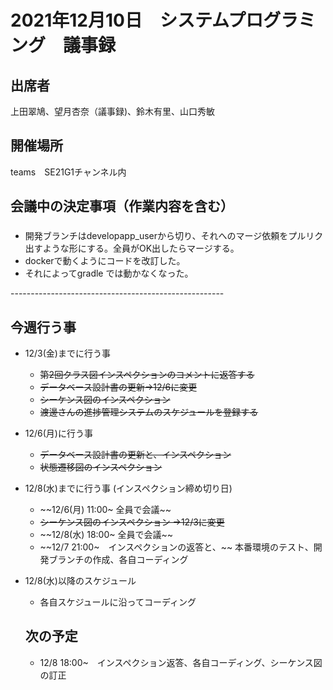 # 2021年12月10日　システムプログラミング　議事録

## 出席者
上田翠鳩、望月杏奈（議事録)、鈴木有里、山口秀敏

## 開催場所
teams　SE21G1チャンネル内

## 会議中の決定事項（作業内容を含む）
###
 - 開発ブランチはdevelopapp_userから切り、それへのマージ依頼をプルリク出すような形にする。全員がOK出したらマージする。
 - dockerで動くようにコードを改訂した。
 - それによってgradle では動かなくなった。

-----------------------------------------------------<br>

## 今週行う事
- 12/3(金)までに行う事
  - ~~第2回クラス図インスペクションのコメントに返答する~~
  - ~~データベース設計書の更新→12/6に変更~~
  - ~~シーケンス図のインスペクション~~
  - ~~渡邊さんの進捗管理システムのスケジュールを登録する~~
- 12/6(月)に行う事
  - ~~データベース設計書の更新と、インスペクション~~
  - ~~状態遷移図のインスペクション~~
- 12/8(水)までに行う事 (インスペクション締め切り日)
  - ~~12/6(月) 11:00~ 全員で会議~~
  - ~~シーケンス図のインスペクション →12/3に変更~~
  - ~~12/8(水) 18:00~ 全員で会議~~
  - ~~12/7 21:00~　インスペクションの返答と、~~
  本番環境のテスト、開発ブランチの作成、各自コーディング
- 12/8(水)以降のスケジュール
  - 各自スケジュールに沿ってコーディング

  ## 次の予定
  - 12/8 18:00~　インスペクション返答、各自コーディング、シーケンス図の訂正